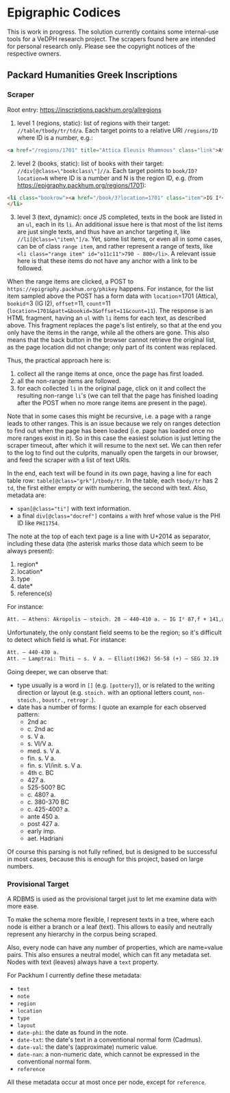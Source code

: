 # Epigraphic Codices

This is work in progress. The solution currently contains some internal-use tools for a VeDPH research project. The scrapers found here are intended for personal research only. Please see the copyright notices of the respective owners.

## Packard Humanities Greek Inscriptions

### Scraper

Root entry: <https://inscriptions.packhum.org/allregions>

1. level 1 (regions, static): list of regions with their target: `//table/tbody/tr/td/a`. Each target points to a relative URI `/regions/ID` where ID is a number, e.g.:

```html
<a href="/regions/1701" title="Attica Eleusis Rhamnous" class="link">Attica (IG I-III)</a>
```

2. level 2 (books, static): list of books with their target: `//div[@class=\"bookclass\"]//a`. Each target points to `book/ID?location=N` where ID is a number and N is the region ID, e.g. (from <https://epigraphy.packhum.org/regions/1701>):

```html
<li class="bookrow"><a href="/book/3?location=1701" class="item">IG I²</a>
</li>
```

3. level 3 (text, dynamic): once JS completed, texts in the book are listed in an `ul`, each in its `li`. An additional issue here is that most of the list items are just single texts, and thus have an anchor targeting it, like `//li[@class=\"item\"]/a`. Yet, some list items, or even all in some cases, can be of class `range item`, and rather represent a range of texts, like `<li class="range item" id="o11c11">790 - 800</li>`. A relevant issue here is that these items do not have any anchor with a link to be followed.

When the range items are clicked, a POST to `https://epigraphy.packhum.org/phikey` happens. For instance, for the list item sampled above the POST has a form data with `location`=1701 (Attica), `bookid`=3 (IG I2), `offset`=11, `count`=11 (`location=1701&patt=&bookid=3&offset=11&count=11`). The response is an HTML fragment, having an `ul` with `li` items for each text, as described above. This fragment replaces the page's list entirely, so that at the end you only have the items in the range, while all the others are gone. This also means that the back button in the browser cannot retrieve the original list, as the page location did not change; only part of its content was replaced.

Thus, the practical approach here is:

1. collect all the range items at once, once the page has first loaded.
2. all the non-range items are followed.
3. for each collected `li` in the original page, click on it and collect the resulting non-range `li`'s (we can tell that the page has finished loading after the POST when no more range items are present in the page).

Note that in some cases this might be recursive, i.e. a page with a range leads to other ranges. This is an issue because we rely on ranges detection to find out when the page has been loaded (i.e. page has loaded once no more ranges exist in it). So in this case the easiest solution is just letting the scraper timeout, after which it will resume to the next set. We can then refer to the log to find out the culprits, manually open the targets in our browser, and feed the scraper with a list of text URIs.

In the end, each text will be found in its own page, having a line for each table row: `table[@class="grk"]/tbody/tr`. In the table, each `tbody/tr` has 2 `td`, the first either empty or with numbering, the second with text. Also, metadata are:

- `span[@class="ti"]` with text information.
- a final `div[@class="docref"]` contains `a` with href whose value is the PHI ID like `PHI1754`.

The note at the top of each text page is a line with U+2014 as separator, including these data (the asterisk marks those data which seem to be always present):

1. region\*
2. location\*
3. type
4. date\*
5. reference(s)

For instance:

```txt
Att. — Athens: Akropolis — stoich. 28 — 440-410 a. — IG I² 87,f + 141,a, + 174 — IG I³, Add.p.950
```

Unfortunately, the only constant field seems to be the region; so it's difficult to detect which field is what. For instance:

```txt
Att. — 440-430 a.
Att. — Lamptrai: Thiti — s. V a. — Elliot(1962) 56-58 (+) — SEG 32.19
```

Going deeper, we can observe that:

- type usually is a word in `[]` (e.g. `[pottery]`), or is related to the writing direction or layout (e.g. `stoich.` with an optional letters count, `non-stoich.`, `boustr.`, `retrogr.`).
- date has a number of forms: I quote an example for each observed pattern:
  - 2nd ac
  - c. 2nd ac
  - s. V a.
  - s. VI/V a.
  - med. s. V a.
  - fin. s. V a.
  - fin. s. VI/init. s. V a.
  - 4th c. BC
  - 427 a.
  - 525-500? BC
  - c. 480? a.
  - c. 380-370 BC
  - c. 425-400? a.
  - ante 450 a.
  - post 427 a.
  - early imp.
  - aet. Hadriani

 Of course this parsing is not fully refined, but is designed to be successful in most cases, because this is enough for this project, based on large numbers.

### Provisional Target

A RDBMS is used as the provisional target just to let me examine data with more ease.

To make the schema more flexible, I represent texts in a tree, where each node is either a branch or a leaf (text). This allows to easily and neutrally represent any hierarchy in the corpus being scraped.

Also, every node can have any number of properties, which are name=value pairs. This also ensures a neutral model, which can fit any metadata set.
Nodes with text (leaves) always have a `text` property.

For Packhum I currently define these metadata:

- `text`
- `note`
- `region`
- `location`
- `type`
- `layout`
- `date-phi`: the date as found in the note.
- `date-txt`: the date's text in a conventional normal form (Cadmus).
- `date-val`: the date's (approximate) numeric value.
- `date-nan`: a non-numeric date, which cannot be expressed in the conventional normal form.
- `reference`

All these metadata occur at most once per node, except for `reference`.
